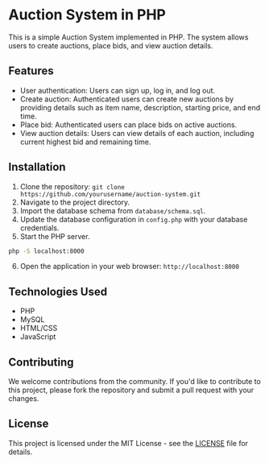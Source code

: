 # Auction System in PHP

This is a simple Auction System implemented in PHP. The system allows users to create auctions, place bids, and view auction details.

## Features

- User authentication: Users can sign up, log in, and log out.
- Create auction: Authenticated users can create new auctions by providing details such as item name, description, starting price, and end time.
- Place bid: Authenticated users can place bids on active auctions.
- View auction details: Users can view details of each auction, including current highest bid and remaining time.

## Installation

1. Clone the repository: `git clone https://github.com/yourusername/auction-system.git`
2. Navigate to the project directory.
3. Import the database schema from `database/schema.sql`.
4. Update the database configuration in `config.php` with your database credentials.
5. Start the PHP server.

```bash
php -S localhost:8000
```

6. Open the application in your web browser: `http://localhost:8000`

## Technologies Used

- PHP
- MySQL
- HTML/CSS
- JavaScript

## Contributing

We welcome contributions from the community. If you'd like to contribute to this project, please fork the repository and submit a pull request with your changes.

## License

This project is licensed under the MIT License - see the [LICENSE](LICENSE) file for details.
